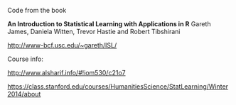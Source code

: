 Code from the book 

**An Introduction to Statistical Learning with Applications in R**
Gareth James, Daniela Witten, Trevor Hastie and Robert Tibshirani

http://www-bcf.usc.edu/~gareth/ISL/

Course info:

http://www.alsharif.info/#!iom530/c21o7

https://class.stanford.edu/courses/HumanitiesScience/StatLearning/Winter2014/about


